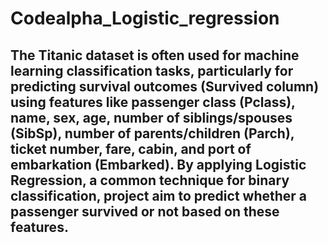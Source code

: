 # Codealpha_Logistic_regression
## The Titanic dataset is often used for machine learning classification tasks, particularly for predicting survival outcomes (Survived column) using features like passenger class (Pclass), name, sex, age, number of siblings/spouses (SibSp), number of parents/children (Parch), ticket number, fare, cabin, and port of embarkation (Embarked). By applying Logistic Regression, a common technique for binary classification, project aim to predict whether a passenger survived or not based on these features. 
